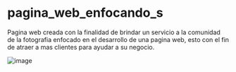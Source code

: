 # pagina_web_enfocando_s
Pagina web creada con la finalidad de brindar un servicio a la comunidad de la fotografia
enfocado en el desarrollo de una pagina web, esto con el fin de atraer a mas clientes para
ayudar a su negocio.

![image](https://github.com/risthian-P/pagina_web_enfocando_s/assets/117744044/f164a35b-fb39-4b16-8788-98e1adb76e26)
